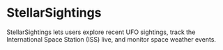 # StellarSightings
StellarSightings lets users explore recent UFO sightings, track the International Space Station (ISS) live, and monitor space weather events.
